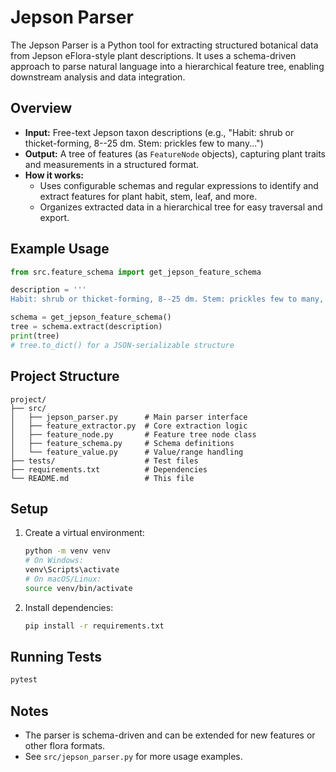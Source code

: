 # Jepson Parser

The Jepson Parser is a Python tool for extracting structured botanical data from Jepson eFlora-style plant descriptions. It uses a schema-driven approach to parse natural language into a hierarchical feature tree, enabling downstream analysis and data integration.

## Overview
- **Input:** Free-text Jepson taxon descriptions (e.g., "Habit: shrub or thicket-forming, 8--25 dm. Stem: prickles few to many...")
- **Output:** A tree of features (as `FeatureNode` objects), capturing plant traits and measurements in a structured format.
- **How it works:**
  - Uses configurable schemas and regular expressions to identify and extract features for plant habit, stem, leaf, and more.
  - Organizes extracted data in a hierarchical tree for easy traversal and export.

## Example Usage
```python
from src.feature_schema import get_jepson_feature_schema

description = '''
Habit: shrub or thicket-forming, 8--25 dm. Stem: prickles few to many, paired or not, 3--15 mm, thick-based and compressed, generally curved (straight). Leaf: axis +- shaggy-hairy (+- glabrous), hairs to 1 mm, glandless or glandular; leaflets 5--7(9), +- hairy, sometimes glandular; terminal leaflet generally 15--50 mm, +- ovate-elliptic, generally widest at or below middle, tip rounded to acute, margins single- or double-toothed, glandular or not. Inflorescence: (1)3--30(50)-flowered; ...'''

schema = get_jepson_feature_schema()
tree = schema.extract(description)
print(tree)
# tree.to_dict() for a JSON-serializable structure
```

## Project Structure
```
project/
├── src/
│   ├── jepson_parser.py      # Main parser interface
│   ├── feature_extractor.py  # Core extraction logic
│   ├── feature_node.py       # Feature tree node class
│   ├── feature_schema.py     # Schema definitions
│   └── feature_value.py      # Value/range handling
├── tests/                    # Test files
├── requirements.txt          # Dependencies
└── README.md                 # This file
```

## Setup
1. Create a virtual environment:
   ```bash
   python -m venv venv
   # On Windows:
   venv\Scripts\activate
   # On macOS/Linux:
   source venv/bin/activate
   ```
2. Install dependencies:
   ```bash
   pip install -r requirements.txt
   ```

## Running Tests
```bash
pytest
```

## Notes
- The parser is schema-driven and can be extended for new features or other flora formats.
- See `src/jepson_parser.py` for more usage examples.
